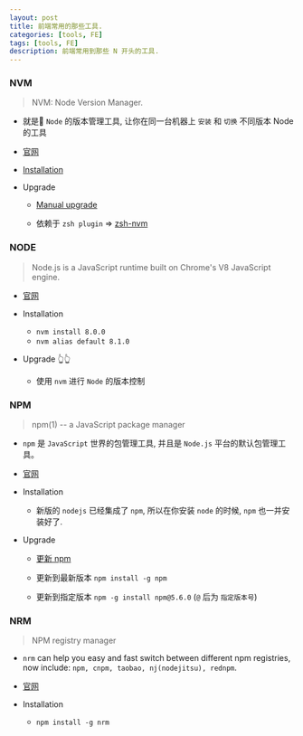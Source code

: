 ```yaml
---
layout: post
title: 前端常用的那些工具.
categories: [tools, FE]
tags: [tools, FE]
description: 前端常用到那些 N 开头的工具.
---
```


### NVM

> NVM: Node Version Manager.

* 就是 `Node` 的版本管理工具, 让你在同一台机器上 `安装` 和 `切换` 不同版本 Node 的工具

* [官网](https://github.com/creationix/nvm)

* [Installation](https://github.com/creationix/nvm#installation)

* Upgrade

  - [Manual upgrade](https://github.com/creationix/nvm#manual-upgrade)

  - 依赖于 `zsh plugin` => [zsh-nvm](https://github.com/lukechilds/zsh-nvm#manually)


### NODE

> Node.js is a JavaScript runtime built on Chrome's V8 JavaScript engine.

* [官网](https://nodejs.org/zh-cn)

* Installation

  - `nvm install 8.0.0`
  - `nvm alias default 8.1.0`

* Upgrade 👆👆

  - 使用 `nvm` 进行 `Node` 的版本控制

### NPM

> npm(1) -- a JavaScript package manager

* `npm` 是 `JavaScript` 世界的包管理工具, 并且是 `Node.js` 平台的默认包管理工具。

* [官网](https://www.npmjs.cn/)

* Installation
  - 新版的 `nodejs` 已经集成了 `npm`, 所以在你安装 `node` 的时候, `npm` 也一并安装好了.

* Upgrade
  - [更新 npm](https://www.npmjs.cn/getting-started/installing-node/#2-%E6%9B%B4%E6%96%B0-npm)

  - 更新到最新版本  `npm install -g npm`

  - 更新到指定版本  `npm -g install npm@5.6.0` (`@` 后为 `指定版本号`)

### NRM

> NPM registry manager

* `nrm` can help you easy and fast switch between different npm registries,
now include: `npm, cnpm, taobao, nj(nodejitsu), rednpm`.

* [官网](https://github.com/Pana/nrm)

* Installation

  - `npm install -g nrm`

